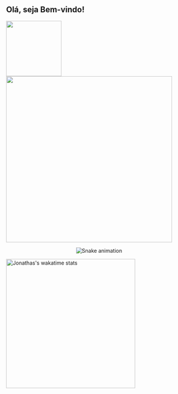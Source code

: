 ## Olá, seja Bem-vindo!

<div align="left">
  <a href="https://github.com/JonathasLopes">
  <img height="150em" src="https://github-readme-stats.vercel.app/api?username=JonathasLopes&count_private=true&include_all_commits=true&show_icons=true&theme=dracula&hide_border=false&show_owner=true"/>
  <img width="450" src="https://github-readme-stats.vercel.app/api/top-langs/?username=jonathaslopes&layout=compact&langs_count=6&theme=tokyonight"/>
  </a>
</div>

<div align="center">
  
  ![Snake animation](https://github.com/danielbped/danielbped/blob/output/github-contribution-grid-snake.svg)
  
</div>

 <a href="https://wakatime.com/@lucasvanni">
      <img  width="350" src="https://github-readme-stats.vercel.app/api/wakatime?username=JonathasLopes&show_icons=true&theme=algolia" alt="Jonathas's wakatime stats" />
 </a>
